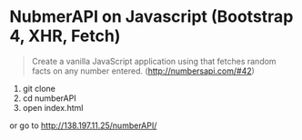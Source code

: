 # NubmerAPI on Javascript (Bootstrap 4, XHR, Fetch)

> Create a vanilla JavaScript application using that fetches random facts on any number entered.
(http://numbersapi.com/#42)

1. git clone
2. cd numberAPI
3. open index.html

or go to http://138.197.11.25/numberAPI/